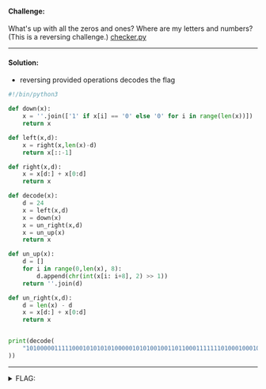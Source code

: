 #### Challenge:

What's up with all the zeros and ones? Where are my letters and numbers? (This is a reversing challenge.) [checker.py](./checker.py ":ignore")

---

#### Solution:

- reversing provided operations decodes the flag

```python
#!/bin/python3

def down(x):
    x = ''.join(['1' if x[i] == '0' else '0' for i in range(len(x))])
    return x

def left(x,d):
    x = right(x,len(x)-d)
    return x[::-1]

def right(x,d):
    x = x[d:] + x[0:d]
    return x

def decode(x):
    d = 24
    x = left(x,d)
    x = down(x)
    x = un_right(x,d)
    x = un_up(x)
    return x

def un_up(x):
    d = []
    for i in range(0,len(x), 8):
        d.append(chr(int(x[i: i+8], 2) >> 1))
    return ''.join(d)

def un_right(x,d):
    d = len(x) - d
    x = x[d:] + x[0:d]
    return x


print(decode(
    "1010000011111000101010101000001010100100110110001111111010001000100000101000111011000100101111011001100011011000101011001100100010011001110110001001000010001100101111001110010011001100"
))
```

---

<details><summary>FLAG:</summary>

```
flag{r3vers!nG_w@rm_Up}
```

</details>
<br/>
